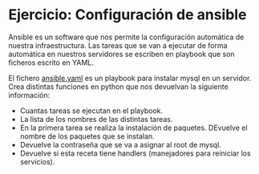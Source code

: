 # Ejercicio: Configuración de ansible

Ansible es un software que nos permite la configuración automática de nuestra infraestructura. Las tareas que se van a ejecutar de forma automática en nuestros servidores se escriben en playbook que son ficheros escrito en YAML.

El fichero [ansible.yaml](https://github.com/josedom24/lmgs_doc/raw/master/unidades/u9/fich/ansible.yaml) es un playbook para instalar mysql en un servidor. Crea distintas funciones en python que nos devuelvan la siguiente información:

* Cuantas tareas se ejecutan en el playbook.
* La lista de los nombres de las distintas tareas.
* En la primera tarea se realiza la instalación de paquetes. DEvuelve el nombre de los paquetes que se instalan.
* Devuelve la contraseña que se va a asignar al root de mysql.
* Devuelve si esta receta tiene handlers (manejadores para reiniciar los servicios).

